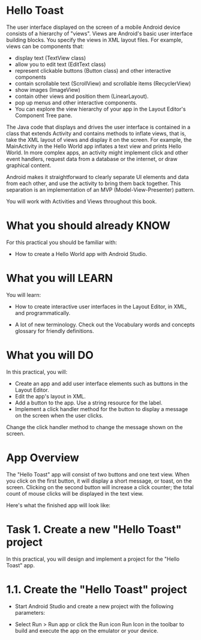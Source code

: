 # Hello Toast

The user interface displayed on the screen of a mobile Android device consists of a hierarchy of "views". Views are Android's basic user interface building blocks. You specify the views in XML layout files. For example, views can be components that:

* display text (TextView class)
* allow you to edit text (EditText class)
* represent clickable buttons (Button class) and other interactive components
* contain scrollable text (ScrollView) and scrollable items (RecyclerView)
* show images (ImageView)
* contain other views and position them (LinearLayout).
* pop up menus and other interactive components.
* You can explore the view hierarchy of your app in the Layout Editor's Component Tree pane.

The Java code that displays and drives the user interface is contained in a class that extends Activity and contains methods to inflate views, that is, take the XML layout of views and display it on the screen. For example, the MainActivity in the Hello World app inflates a text view and prints Hello World. In more complex apps, an activity might implement click and other event handlers, request data from a database or the internet, or draw graphical content.

Android makes it straightforward to clearly separate UI elements and data from each other, and use the activity to bring them back together. This separation is an implementation of an MVP (Model-View-Presenter) pattern.

You will work with Activities and Views throughout this book.


# What you should already KNOW

For this practical you should be familiar with:

* How to create a Hello World app with Android Studio.

# What you will LEARN

You will learn:

* How to create interactive user interfaces in the Layout Editor, in XML, and programmatically.

* A lot of new terminology. Check out the Vocabulary words and concepts glossary for friendly definitions.

# What you will DO

In this practical, you will:

* Create an app and add user interface elements such as buttons in the Layout Editor.
* Edit the app's layout in XML.
* Add a button to the app. Use a string resource for the label.
* Implement a click handler method for the button to display a message on the screen when the user clicks.

Change the click handler method to change the message shown on the screen.

# App Overview

The "Hello Toast" app will consist of two buttons and one text view. When you click on the first button, it will display a short message, or toast, on the screen. Clicking on the second button will increase a click counter; the total count of mouse clicks will be displayed in the text view.

Here's what the finished app will look like:


# Task 1. Create a new "Hello Toast" project

In this practical, you will design and implement a project for the "Hello Toast" app.


# 1.1. Create the "Hello Toast" project

* Start Android Studio and create a new project with the following parameters:



* Select Run > Run app or click the Run icon Run Icon in the toolbar to build and execute the app on the emulator or your device.



